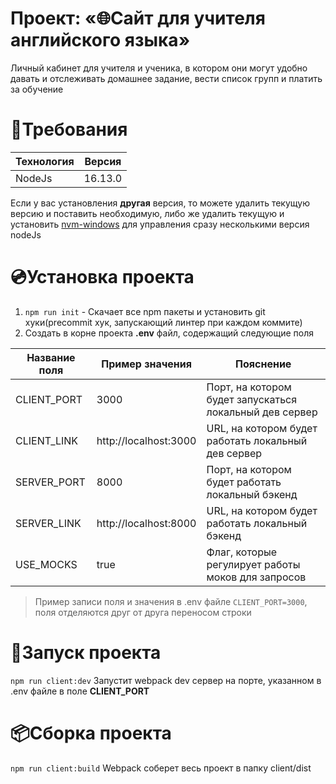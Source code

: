 # Проект: «🌐Сайт для учителя английского языка»

Личный кабинет для учителя и ученика, в котором они могут удобно давать и отслеживать домашнее задание, вести список групп и платить за обучение

# 📄Требования

| Технология  | Версия  |
| ----------- | ------- |
| NodeJs      | 16.13.0 |

Если у вас установления **другая** версия, то можете удалить текущую версию и поставить необходимую, либо же удалить текущую и установить [nvm-windows](https://github.com/coreybutler/nvm-windows) для управления сразу несколькими версия nodeJs

# 💿Установка проекта

1. `npm run init` - Скачает все npm пакеты и установить git хуки(precommit хук, запускающий линтер при каждом коммите)
2. Создать в корне проекта **.env** файл, содержащий следующие поля

| Название поля | Пример значения       | Пояснение                                               |
| ------------- | --------------------- | ------------------------------------------------------- |
| CLIENT_PORT   | 3000                  | Порт, на котором будет запускаться локальный дев сервер |
| CLIENT_LINK   | http://localhost:3000 | URL, на котором будет работать локальный дев сервер     |
| SERVER_PORT   | 8000                  | Порт, на котором будет работать локальный бэкенд        |
| SERVER_LINK   | http://localhost:8000 | URL, на котором будет работать локальный бэкенд         |
| USE_MOCKS     | true                  | Флаг, которые регулирует работы моков для запросов      |

> Пример записи поля и значения в .env файле `CLIENT_PORT=3000`, поля отделяются друг от друга переносом строки

# 🚀Запуск проекта

`npm run client:dev` Запустит webpack dev сервер на порте, указанном в .env файле в поле **CLIENT_PORT**

# 📦Сборка проекта

`npm run client:build` Webpack соберет весь проект в папку client/dist
